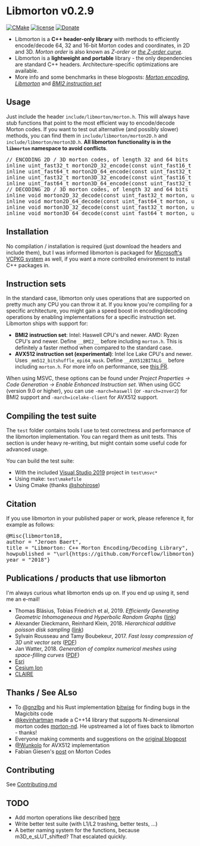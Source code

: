 # Libmorton v0.2.9
[![CMake](https://github.com/Forceflow/libmorton/actions/workflows/cmake.yml/badge.svg)](https://github.com/Forceflow/libmorton/actions/workflows/cmake.yml) [![license](https://img.shields.io/github/license/mashape/apistatus.svg)](https://opensource.org/licenses/MIT) [![Donate](https://img.shields.io/badge/Donate-PayPal-green.svg)](https://www.paypal.me/forceflow)

 * Libmorton is a **C++ header-only library** with methods to efficiently encode/decode 64, 32 and 16-bit Morton codes and coordinates, in 2D and 3D. *Morton order* is also known as *Z-order* or *[the Z-order curve](https://en.wikipedia.org/wiki/Z-order_curve)*.
 * Libmorton is a **lightweight and portable** library - the only dependencies are standard C++ headers. Architecture-specific optimizations are available.
 * More info and some benchmarks in these blogposts: [*Morton encoding*](http://www.forceflow.be/2013/10/07/morton-encodingdecoding-through-bit-interleaving-implementations/), [*Libmorton*](http://www.forceflow.be/2016/01/18/libmorton-a-library-for-morton-order-encoding-decoding/) and [*BMI2 instruction set*](http://www.forceflow.be/2016/11/25/using-the-bmi2-instruction-set-to-encode-decode-morton-codes/)

## Usage
Just include the header `include/libmorton/morton.h`. This will always have stub functions that point to the most efficient way to encode/decode Morton codes. If you want to test out alternative (and possibly slower) methods, you can find them in `include/libmorton/morton2D.h` and `include/libmorton/morton3D.h`. **All libmorton functionality is in the `libmorton` namespace to avoid conflicts**.

<pre>
// ENCODING 2D / 3D morton codes, of length 32 and 64 bits
inline uint_fast32_t morton2D_32_encode(const uint_fast16_t x, const uint_fast16_t y);
inline uint_fast64_t morton2D_64_encode(const uint_fast32_t x, const uint_fast32_t y);
inline uint_fast32_t morton3D_32_encode(const uint_fast16_t x, const uint_fast16_t y, const uint_fast16_t z);
inline uint_fast64_t morton3D_64_encode(const uint_fast32_t x, const uint_fast32_t y, const uint_fast32_t z);
// DECODING 2D / 3D morton codes, of length 32 and 64 bits
inline void morton2D_32_decode(const uint_fast32_t morton, uint_fast16_t& x, uint_fast16_t& y);
inline void morton2D_64_decode(const uint_fast64_t morton, uint_fast32_t& x, uint_fast32_t& y);
inline void morton3D_32_decode(const uint_fast32_t morton, uint_fast16_t& x, uint_fast16_t& y, uint_fast16_t& z);
inline void morton3D_64_decode(const uint_fast64_t morton, uint_fast32_t& x, uint_fast32_t& y, uint_fast32_t& z);
</pre>

## Installation
No compilation / installation is required (just download the headers and include them), but I was informed libmorton is packaged for [Microsoft's VCPKG system](https://github.com/Microsoft/vcpkg) as well, if you want a more controlled environment to install C++ packages in.

## Instruction sets
In the standard case, libmorton only uses operations that are supported on pretty much any CPU you can throw it at. If you know you're compiling for a specific architecture, you might gain a speed boost in encoding/decoding operations by enabling implementations for a specific instruction set. Libmorton ships with support for:
 * **BMI2 instruction set**: Intel: Haswell CPU's and newer. AMD: Ryzen CPU's and newer. Define `__BMI2__` before including `morton.h`. This is definitely a faster method when compared to the standard case.
 * **AVX512 instruction set (experimental)**: Intel Ice Lake CPU's and newer. Uses `_mm512_bitshuffle_epi64_mask`. Define `__AVX512BITALG__` before including `morton.h`. For more info on performance, see [this PR](https://github.com/Forceflow/libmorton/pull/40).
 
When using MSVC, these options can be found under _Project Properties -> Code Generation -> Enable Enhanced Instruction set_.
When using GCC (version 9.0 or higher), you can use `-march=haswell` (or `-march=znver2`) for BMI2 support and `-march=icelake-client` for AVX512 support.

## Compiling the test suite
The `test` folder contains tools I use to test correctness and performance of the libmorton implementation. You can regard them as unit tests. This section is under heavy re-writing, but might contain some useful code for advanced usage. 

You can build the test suite:
 * With the included [Visual Studio 2019](https://visualstudio.microsoft.com/) project in `test\msvc*`
 * Using make: `test\makefile`
 * Using Cmake (thanks [@shohirose](https://github.com/shohirose))

## Citation
If you use libmorton in your published paper or work, please reference it, for example as follows:
<pre>
@Misc{libmorton18,
author = "Jeroen Baert",
title = "Libmorton: C++ Morton Encoding/Decoding Library",
howpublished = "\url{https://github.com/Forceflow/libmorton}",
year = "2018"}
</pre>
 
 ## Publications / products that use libmorton
 I'm always curious what libmorton ends up on. If you end up using it, send me an e-mail!
  * Thomas Bläsius, Tobias Friedrich et al, 2019. _Efficiently Generating Geometric Inhomogeneous and Hyperbolic Random Graphs_ ([link](https://arxiv.org/abs/1905.06706))
  * Alexander Dieckmann, Reinhard Klein, 2018. _Hierarchical additive poisson disk sampling_ ([link](https://dl.acm.org/citation.cfm?id=3307667))
  * Sylvain Rousseau and Tamy Boubekeur, 2017. _Fast lossy compression of 3D unit vector sets_ ([PDF](https://perso.telecom-paristech.fr/boubek/papers/UVC/UVC.pdf))
  * Jan Watter, 2018. _Generation of complex numerical meshes using space-filling curves_ ([PDF](http://www.cie.bgu.tum.de/publications/bachelorthesis/2018_Watter.pdf))
  * [Esri](https://www.esri.com/en-us/home)
  * [Cesium Ion](https://cesium.com/ion/opensource)
  * [CLAIRE](https://github.com/andreasmang/claire#clairedoc)
  
  ## Thanks / See ALso
 * To [@gnzlbg](https://github.com/gnzlbg) and his Rust implementation [bitwise](https://github.com/gnzlbg) for finding bugs in the Magicbits code 
 * [@kevinhartman](https://github.com/kevinhartman) made a C++14 library that supports N-dimensional morton codes [morton-nd](https://github.com/kevinhartman/morton-nd). He upstreamed a lot of fixes back to libmorton - thanks!
 * Everyone making comments and suggestions on the [original blogpost](http://www.forceflow.be/2013/10/07/morton-encodingdecoding-through-bit-interleaving-implementations/)
 * [@Wunkolo](https://github.com/Wunkolo) for AVX512 implementation
 * Fabian Giesen's [post](https://fgiesen.wordpress.com/2009/12/13/decoding-morton-codes/) on Morton Codes
 
 ## Contributing
 
 See [Contributing.md](https://github.com/Forceflow/libmorton/blob/master/CONTRIBUTING.md)

## TODO
 * Add morton operations like described [here](https://en.wikipedia.org/wiki/Z-order_curve#Coordinate_values)
 * Write better test suite (with L1/L2 trashing, better tests, ...)
 * A better naming system for the functions, because m3D_e_sLUT_shifted? That escalated quickly.
